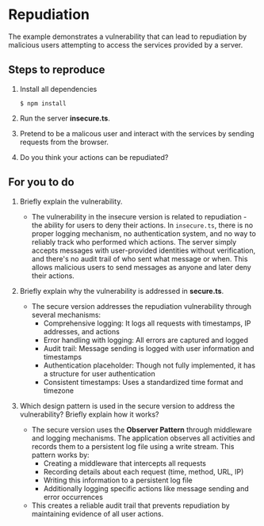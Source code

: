# Repudiation

The example demonstrates a vulnerability that can lead to repudiation by malicious users attempting to access the services provided by a server.

## Steps to reproduce

1. Install all dependencies

    `$ npm install`

2. Run the server __insecure.ts__.

3. Pretend to be a malicous user and interact with the services by sending requests from the browser.

4. Do you think your actions can be repudiated?

## For you to do

1. Briefly explain the vulnerability.
   - The vulnerability in the insecure version is related to repudiation - the ability for users to deny their actions. In `insecure.ts`, there is no proper logging mechanism, no authentication system, and no way to reliably track who performed which actions. The server simply accepts messages with user-provided identities without verification, and there's no audit trail of who sent what message or when. This allows malicious users to send messages as anyone and later deny their actions.

2. Briefly explain why the vulnerability is addressed in __secure.ts__.
   - The secure version addresses the repudiation vulnerability through several mechanisms:
     - Comprehensive logging: It logs all requests with timestamps, IP addresses, and actions
     - Error handling with logging: All errors are captured and logged
     - Audit trail: Message sending is logged with user information and timestamps
     - Authentication placeholder: Though not fully implemented, it has a structure for user authentication
     - Consistent timestamps: Uses a standardized time format and timezone

3. Which design pattern is used in the secure version to address the vulnerability? Briefly explain how it works?
   - The secure version uses the **Observer Pattern** through middleware and logging mechanisms. The application observes all activities and records them to a persistent log file using a write stream. This pattern works by:
     - Creating a middleware that intercepts all requests
     - Recording details about each request (time, method, URL, IP)
     - Writing this information to a persistent log file
     - Additionally logging specific actions like message sending and error occurrences
   - This creates a reliable audit trail that prevents repudiation by maintaining evidence of all user actions.